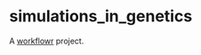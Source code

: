 # simulations_in_genetics

A [workflowr][] project.

[workflowr]: https://github.com/workflowr/workflowr
